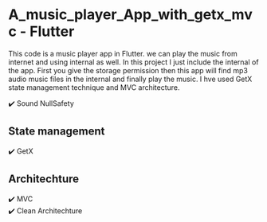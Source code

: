 # A_music_player_App_with_getx_mvc - Flutter

This code is a music player app in Flutter. we can play the music from internet and using internal as well. In this project I just include the internal of the app. First you give the storage permission then this app will find mp3 audio music files in the internal and finally play the music. I hve used GetX state management technique and MVC architecture.

✔️ Sound NullSafety

## State management

✔️ GetX
## Architechture
✔️ MVC <br />
✔️ Clean Architechture <br />

